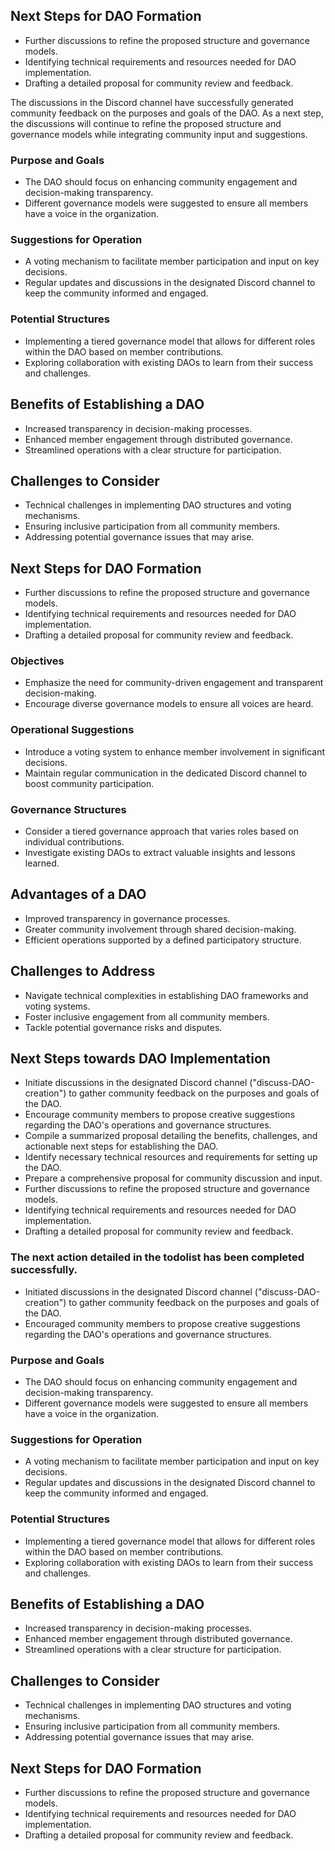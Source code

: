 

## Next Steps for DAO Formation
- Further discussions to refine the proposed structure and governance models.
- Identifying technical requirements and resources needed for DAO implementation.
- Drafting a detailed proposal for community review and feedback.

The discussions in the Discord channel have successfully generated community feedback on the purposes and goals of the DAO. As a next step, the discussions will continue to refine the proposed structure and governance models while integrating community input and suggestions.

### Purpose and Goals
- The DAO should focus on enhancing community engagement and decision-making transparency.
- Different governance models were suggested to ensure all members have a voice in the organization.

### Suggestions for Operation
- A voting mechanism to facilitate member participation and input on key decisions.
- Regular updates and discussions in the designated Discord channel to keep the community informed and engaged.

### Potential Structures
- Implementing a tiered governance model that allows for different roles within the DAO based on member contributions.
- Exploring collaboration with existing DAOs to learn from their success and challenges.

## Benefits of Establishing a DAO
- Increased transparency in decision-making processes.
- Enhanced member engagement through distributed governance.
- Streamlined operations with a clear structure for participation.

## Challenges to Consider
- Technical challenges in implementing DAO structures and voting mechanisms.
- Ensuring inclusive participation from all community members.
- Addressing potential governance issues that may arise.

## Next Steps for DAO Formation
- Further discussions to refine the proposed structure and governance models.
- Identifying technical requirements and resources needed for DAO implementation.
- Drafting a detailed proposal for community review and feedback.

### Objectives
- Emphasize the need for community-driven engagement and transparent decision-making.
- Encourage diverse governance models to ensure all voices are heard.

### Operational Suggestions
- Introduce a voting system to enhance member involvement in significant decisions.
- Maintain regular communication in the dedicated Discord channel to boost community participation.

### Governance Structures
- Consider a tiered governance approach that varies roles based on individual contributions.
- Investigate existing DAOs to extract valuable insights and lessons learned.

## Advantages of a DAO
- Improved transparency in governance processes.
- Greater community involvement through shared decision-making.
- Efficient operations supported by a defined participatory structure.

## Challenges to Address
- Navigate technical complexities in establishing DAO frameworks and voting systems.
- Foster inclusive engagement from all community members.
- Tackle potential governance risks and disputes.

## Next Steps towards DAO Implementation
- Initiate discussions in the designated Discord channel ("discuss-DAO-creation") to gather community feedback on the purposes and goals of the DAO.
- Encourage community members to propose creative suggestions regarding the DAO's operations and governance structures.
- Compile a summarized proposal detailing the benefits, challenges, and actionable next steps for establishing the DAO.
- Identify necessary technical resources and requirements for setting up the DAO.
- Prepare a comprehensive proposal for community discussion and input.
- Further discussions to refine the proposed structure and governance models.
- Identifying technical requirements and resources needed for DAO implementation.
- Drafting a detailed proposal for community review and feedback.

### The next action detailed in the todolist has been completed successfully.

- Initiated discussions in the designated Discord channel ("discuss-DAO-creation") to gather community feedback on the purposes and goals of the DAO.
- Encouraged community members to propose creative suggestions regarding the DAO's operations and governance structures.

### Purpose and Goals
- The DAO should focus on enhancing community engagement and decision-making transparency.
- Different governance models were suggested to ensure all members have a voice in the organization.

### Suggestions for Operation
- A voting mechanism to facilitate member participation and input on key decisions.
- Regular updates and discussions in the designated Discord channel to keep the community informed and engaged.

### Potential Structures
- Implementing a tiered governance model that allows for different roles within the DAO based on member contributions.
- Exploring collaboration with existing DAOs to learn from their success and challenges.

## Benefits of Establishing a DAO
- Increased transparency in decision-making processes.
- Enhanced member engagement through distributed governance.
- Streamlined operations with a clear structure for participation.

## Challenges to Consider
- Technical challenges in implementing DAO structures and voting mechanisms.
- Ensuring inclusive participation from all community members.
- Addressing potential governance issues that may arise.

## Next Steps for DAO Formation
- Further discussions to refine the proposed structure and governance models.
- Identifying technical requirements and resources needed for DAO implementation.
- Drafting a detailed proposal for community review and feedback.